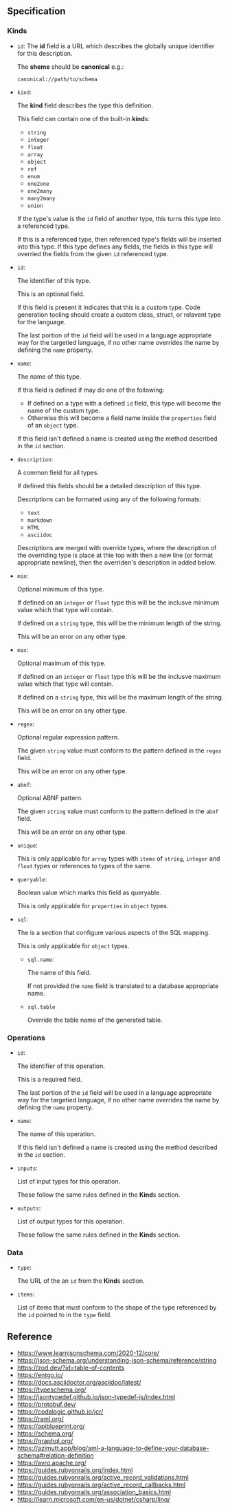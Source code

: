 ## Specification

### Kinds

-   `id`:
    The **id** field is a URL which describes the globally unique identifier for this description.

    The **sheme** should be **canonical** e.g.:

    ```
    canonical://path/to/schema
    ```

-   `kind`:

    The **kind** field describes the type this definition.

    This field can contain one of the built-in **kind**s:

    -   `string`
    -   `integer`
    -   `float`
    -   `array`
    -   `object`
    -   `ref`
    -   `enum`
    -   `one2one`
    -   `one2many`
    -   `many2many`
    -   `union`

    If the type's value is the `id` field of another type, this turns this type into a referenced type.

    If this is a referenced type, then referenced type's fields will be inserted into this type. If this type defines
    any fields, the fields in this type will overried the fields from the given `id` referenced type.

-   `id`:

    The identifier of this type.

    This is an optional field.

    If this field is present it indicates that this is a custom type. Code generation tooling should create a custom
    class, struct, or relavent type for the language.

    The last portion of the `id` field will be used in a language appropriate way for the targetied language, if no
    other name overrides the name by defining the `name` property.

-   `name`:

    The name of this type.

    If this field is defined if may do one of the following:

    -   If defined on a type with a defined `id` field, this type will become the name of the custom type.
    -   Otherwise this will become a field name inside the `properties` field of an `object` type.

    If this field isn't defined a name is created using the method described
    in the `id` section.

-   `description`:

    A common field for all types.

    If defined this fields should be a detailed description of this type.

    Descriptions can be formated using any of the following formats:

    -   `text`
    -   `markdown`
    -   `HTML`
    -   `asciidoc`

    Descriptions are merged with override types, where the description of the overriding type is place at thie top with
    then a new line (or format appropriate newline), then the overriden's description in added below.

-   `min`:

    Optional minimum of this type.

    If defined on an `integer` or `float` type this will be the inclusve minimum value which that type will contain.

    If defined on a `string` type, this will be the minimum length of the string.

    This will be an error on any other type.

-   `max`:

    Optional maximum of this type.

    If defined on an `integer` or `float` type this will be the inclusve maximum value which that type will contain.

    If defined on a `string` type, this will be the maximum length of the string.

    This will be an error on any other type.

-   `regex`:

    Optional regular expression pattern.

    The given `string` value must conform to the pattern defined in the `regex` field.

    This will be an error on any other type.

-   `abnf`:

    Optional ABNF pattern.

    The given `string` value must conform to the pattern defined in the `abnf` field.

    This will be an error on any other type.

-   `unique`:

    This is only applicable for `array` types with `items` of `string`, `integer` and `float` types or references to
    types of the same.

-   `queryable`:

    Boolean value which marks this field as queryable.

    This is only applicable for `properties` in `object` types.

-   `sql`:

    The is a section that configure various aspects of the SQL mapping.

    This is only applicable for `object` types.

    -   `sql.name`:

        The name of this field.

        If not provided the `name` field is translated to a database appropriate name.

    -   `sql.table`

        Override the table name of the generated table.

### Operations

-   `id`:

    The identifier of this operation.

    This is a required field.

    The last portion of the `id` field will be used in a language appropriate way for the targetied language, if no
    other name overrides the name by defining the `name` property.

-   `name`:

    The name of this operation.

    If this field isn't defined a name is created using the method described
    in the `id` section.

-   `inputs`:

    List of input types for this operation.

    These follow the same rules defined in the **Kind**s section.

-   `outputs`:

    List of output types for this operation.

    These follow the same rules defined in the **Kind**s section.

### Data

-   `type`:

    The URL of the an `id` from the **Kind**s section.

-   `items`:

    List of items that must conform to the shape of the type referenced
    by the `id` pointed to in the `type` field.

## Reference

-   https://www.learnjsonschema.com/2020-12/core/
-   https://json-schema.org/understanding-json-schema/reference/string
-   https://zod.dev/?id=table-of-contents
-   https://entgo.io/
-   https://docs.asciidoctor.org/asciidoc/latest/
-   https://typeschema.org/
-   https://jsontypedef.github.io/json-typedef-js/index.html
-   https://protobuf.dev/
-   https://codalogic.github.io/jcr/
-   https://raml.org/
-   https://apiblueprint.org/
-   https://schema.org/
-   https://graphql.org/
-   https://azimutt.app/blog/aml-a-language-to-define-your-database-schema#relation-definition
-   https://avro.apache.org/
-   https://guides.rubyonrails.org/index.html
-   https://guides.rubyonrails.org/active_record_validations.html
-   https://guides.rubyonrails.org/active_record_callbacks.html
-   https://guides.rubyonrails.org/association_basics.html
-   https://learn.microsoft.com/en-us/dotnet/csharp/linq/
